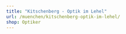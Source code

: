 ```yaml
---
title: "Kitschenberg - Optik im Lehel"
url: /muenchen/kitschenberg-optik-im-lehel/
shop: Optiker
---
```

